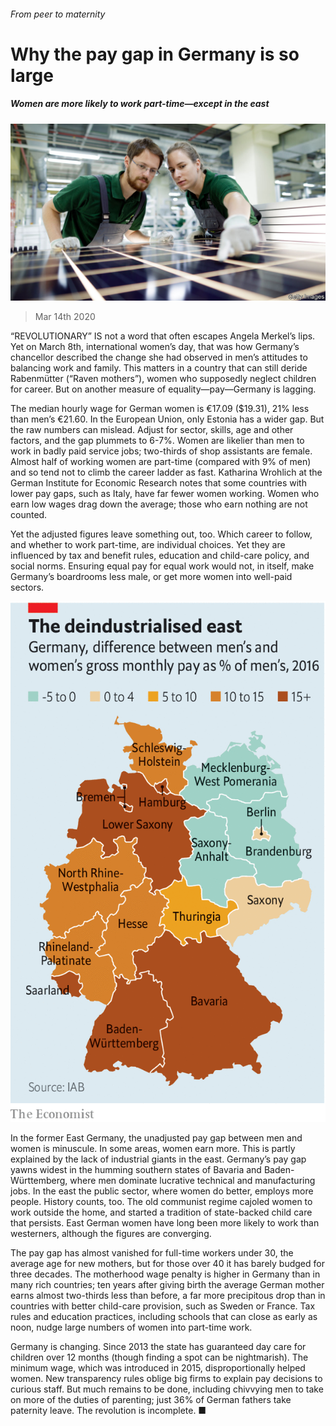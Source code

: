 ###### From peer to maternity

# Why the pay gap in Germany is so large 

##### Women are more likely to work part-time—except in the east 

![image](images/20200314_EUP506.jpg) 

> Mar 14th 2020 

“REVOLUTIONARY” IS not a word that often escapes Angela Merkel’s lips. Yet on March 8th, international women’s day, that was how Germany’s chancellor described the change she had observed in men’s attitudes to balancing work and family. This matters in a country that can still deride Rabenmütter (“Raven mothers”), women who supposedly neglect children for career. But on another measure of equality—pay—Germany is lagging.

The median hourly wage for German women is €17.09 ($19.31), 21% less than men’s €21.60. In the European Union, only Estonia has a wider gap. But the raw numbers can mislead. Adjust for sector, skills, age and other factors, and the gap plummets to 6-7%. Women are likelier than men to work in badly paid service jobs; two-thirds of shop assistants are female. Almost half of working women are part-time (compared with 9% of men) and so tend not to climb the career ladder as fast. Katharina Wrohlich at the German Institute for Economic Research notes that some countries with lower pay gaps, such as Italy, have far fewer women working. Women who earn low wages drag down the average; those who earn nothing are not counted.


Yet the adjusted figures leave something out, too. Which career to follow, and whether to work part-time, are individual choices. Yet they are influenced by tax and benefit rules, education and child-care policy, and social norms. Ensuring equal pay for equal work would not, in itself, make Germany’s boardrooms less male, or get more women into well-paid sectors.

![image](images/20200314_EUM993.png) 


In the former East Germany, the unadjusted pay gap between men and women is minuscule. In some areas, women earn more. This is partly explained by the lack of industrial giants in the east. Germany’s pay gap yawns widest in the humming southern states of Bavaria and Baden-Württemberg, where men dominate lucrative technical and manufacturing jobs. In the east the public sector, where women do better, employs more people. History counts, too. The old communist regime cajoled women to work outside the home, and started a tradition of state-backed child care that persists. East German women have long been more likely to work than westerners, although the figures are converging.

The pay gap has almost vanished for full-time workers under 30, the average age for new mothers, but for those over 40 it has barely budged for three decades. The motherhood wage penalty is higher in Germany than in many rich countries; ten years after giving birth the average German mother earns almost two-thirds less than before, a far more precipitous drop than in countries with better child-care provision, such as Sweden or France. Tax rules and education practices, including schools that can close as early as noon, nudge large numbers of women into part-time work.

Germany is changing. Since 2013 the state has guaranteed day care for children over 12 months (though finding a spot can be nightmarish). The minimum wage, which was introduced in 2015, disproportionally helped women. New transparency rules oblige big firms to explain pay decisions to curious staff. But much remains to be done, including chivvying men to take on more of the duties of parenting; just 36% of German fathers take paternity leave. The revolution is incomplete. ■

